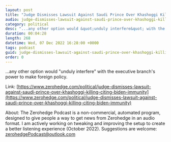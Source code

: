 ```yaml
---
layout: post
title: "Judge Dismisses Lawsuit Against Saudi Prince Over Khashoggi Killing Citing Biden Immunity"
audio: judge-dismisses-lawsuit-against-saudi-prince-over-khashoggi-killing-citing-biden-immunity-0
category: political
desc: "...any other option would &quot;unduly interfere&quot; with the executive branch's power to make foreign policy."
duration: 00:04:28
length: 268
datetime: Wed, 07 Dec 2022 16:28:00 +0000
tags: podcast
guid: judge-dismisses-lawsuit-against-saudi-prince-over-khashoggi-killing-citing-biden-immunity-0
order: 0
---
```

...any other option would &quot;unduly interfere&quot; with the executive branch's power to make foreign policy.

Link: [https://www.zerohedge.com/political/judge-dismisses-lawsuit-against-saudi-prince-over-khashoggi-killing-citing-biden-immunity](https://www.zerohedge.com/political/judge-dismisses-lawsuit-against-saudi-prince-over-khashoggi-killing-citing-biden-immunity)

About: The Zerohedge Podcast is a non-commercial, automated program, designed to give people a way to get news from Zerohedge in an audio format.  I am actively working on tweaking and improving the setup to create a better listening experience (October 2022).  Suggestions are welcome: [zerohedgePodcast@outlook.com](mailto:zerohedgePodcast@outlook.com)